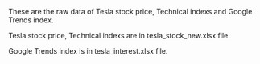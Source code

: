 These are the raw data of Tesla stock price, Technical indexs and Google Trends index.

Tesla stock price, Technical indexs are in tesla_stock_new.xlsx file.

Google Trends index is in tesla_interest.xlsx file.
